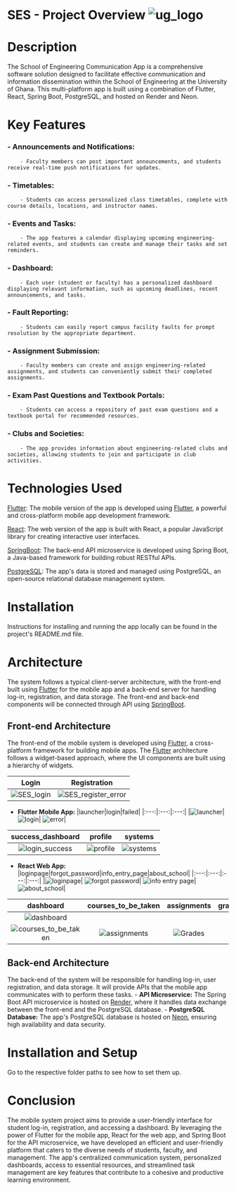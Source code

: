 # SES - Project Overview ![ug_logo](https://github.com/Serkhani/ses/assets/66341820/d1381c0c-11f2-462a-8bce-609c81cf6f29)

# Description
The School of Engineering Communication App is a comprehensive software solution designed to facilitate effective communication and information dissemination within the School of Engineering at the University of Ghana. This multi-platform app is built using a combination of Flutter, React, Spring Boot, PostgreSQL, and hosted on Render and Neon.

# Key Features
### - Announcements and Notifications: 
        - Faculty members can post important announcements, and students receive real-time push notifications for updates.
### - Timetables: 
        - Students can access personalized class timetables, complete with course details, locations, and instructor names.
### - Events and Tasks: 
        - The app features a calendar displaying upcoming engineering-related events, and students can create and manage their tasks and set reminders.
### - Dashboard: 
        - Each user (student or faculty) has a personalized dashboard displaying relevant information, such as upcoming deadlines, recent announcements, and tasks.
### - Fault Reporting: 
        - Students can easily report campus facility faults for prompt resolution by the appropriate department.
### - Assignment Submission: 
        - Faculty members can create and assign engineering-related assignments, and students can conveniently submit their completed assignments.
### - Exam Past Questions and Textbook Portals: 
        - Students can access a repository of past exam questions and a textbook portal for recommended resources.
### - Clubs and Societies: 
        - The app provides information about engineering-related clubs and societies, allowing students to join and participate in club activities.

# Technologies Used
[Flutter](https://flutter.dev): The mobile version of the app is developed using [Flutter](https://flutter.dev), a powerful and cross-platform mobile app development framework.

[React](https://react.dev/): The web version of the app is built with React, a popular JavaScript library for creating interactive user interfaces.

[SpringBoot](https://spring.io): The back-end API microservice is developed using Spring Boot, a Java-based framework for building robust RESTful APIs.

[PostgreSQL](https://www.postgresql.org/): The app's data is stored and managed using PostgreSQL, an open-source relational database management system.

# Installation
Instructions for installing and running the app locally can be found in the project's README.md file.

# Architecture
The system follows a typical client-server architecture, with the front-end built using [Flutter](https://flutter.dev) for the mobile app and a back-end server for handling log-in, registration, and data storage. The front-end and back-end components will be connected through API using [SpringBoot](https://spring.io).

## Front-end Architecture
The front-end of the mobile system is developed using [Flutter](https://flutter.dev), a cross-platform framework for building mobile apps. The [Flutter](https://flutter.dev) architecture follows a widget-based approach, where the UI components are built using a hierarchy of widgets.

|Login|Registration|
|:---:|:---:|
|![SES_login](https://github.com/Serkhani/ugmis/assets/66341820/226136b6-2207-4e81-a063-ea437a1b4cc7)| ![SES_register_error](https://github.com/Serkhani/ugmis/assets/66341820/b0694b41-c590-41d7-a44f-6622ccd697a8)|
- **Flutter Mobile App:** 
|launcher|login|failed|
|:---:|:---:|:---:|
|![launcher](https://github.com/Serkhani/ses/assets/66341820/e9216a80-82cf-4c4b-bffd-6c6c1e673426)| ![login](https://github.com/Serkhani/ses/assets/66341820/9fa51c3c-296c-4532-91c4-1c383bffa670)| ![error](https://github.com/Serkhani/ses/assets/66341820/67a0c71d-3a36-499b-84a9-d68791a56071)|

|success_dashboard|profile|systems|
|:---:|:---:|:---:|
|![login_success](https://github.com/Serkhani/ses/assets/66341820/f09a79e3-bbaf-4ae1-aa98-c0cacb8c1a39)| ![profile](https://github.com/Serkhani/ses/assets/66341820/70ba36d2-ac3c-4470-a48c-0fc30ccac302)| ![systems](https://github.com/Serkhani/ses/assets/66341820/f9f1dd4a-08e8-4542-866c-76913579fa7b)|

- **React Web App:**
|loginpage|forgot_password|info_entry_page|about_school|
|:---:|:---:|:---:|:---:|
|![loginpage](https://github.com/FaroukDev-tech/React_Student_Mgt_System/assets/66341820/722b610b-fc2b-4ddb-85ae-8e66a07d69bb)| ![forgot password](https://github.com/FaroukDev-tech/React_Student_Mgt_System/assets/66341820/5293fcbf-cb1b-47e6-8c74-5ea2bf7abfb7)| ![info entry page](https://github.com/FaroukDev-tech/React_Student_Mgt_System/assets/66341820/9951d075-313d-4252-ae76-56168539d89e)| ![about_school](https://github.com/FaroukDev-tech/React_Student_Mgt_System/assets/66341820/e4268b0c-a250-4fc1-b4a9-1159b1011fd2)|

|dashboard|courses_to_be_taken|assignments|grades|
|:---:|:---:|:---:|:---:|
|![dashboard](https://github.com/FaroukDev-tech/React_Student_Mgt_System/assets/66341820/d77a6049-f2c2-43a4-94bb-45b3d2ce1448)|
![courses_to_be_taken](https://github.com/FaroukDev-tech/React_Student_Mgt_System/assets/66341820/aa0fb3e4-9873-4d24-9a36-50bf56897c6f)|![assignments](https://github.com/FaroukDev-tech/React_Student_Mgt_System/assets/66341820/fd94b79b-46fc-43ad-bed2-000f5d6ab578)|![Grades](https://github.com/FaroukDev-tech/React_Student_Mgt_System/assets/66341820/69ab0165-3176-4344-a5c8-6085565092a7)|



## Back-end Architecture
The back-end of the system will be responsible for handling log-in, user registration, and data storage. It will provide APIs that the mobile app communicates with to perform these tasks.
    - **API Microservice:** The Spring Boot API microservice is hosted on [Render](https://render.com/), where it handles data exchange between the front-end and the PostgreSQL database.
    - **PostgreSQL Database:** The app's PostgreSQL database is hosted on [Neon](https://neon.tech), ensuring high availability and data security.

<!-- The back-end architecture includes the following components:

Authentication: Implement an authentication mechanism, such as JSON Web Tokens (JWT), to secure the log-in process and protect user data.

API Endpoints: Define API endpoints for log-in, user registration, and other necessary functionalities. These endpoints handle requests from the mobile app and interact with the database.

Database: Choose a suitable database system for storing student information. Popular options include MySQL, PostgreSQL, or Firebase Realtime Database. Design the database schema to store user credentials and any additional required information. -->

# Installation and Setup
 Go to the respective folder paths to see how to set them up.
# Conclusion
The mobile system project aims to provide a user-friendly interface for student log-in, registration, and accessing a dashboard. By leveraging the power of Flutter for the mobile app, React for the web app, and Spring Boot for the API microservice, we have developed an efficient and user-friendly platform that caters to the diverse needs of students, faculty, and management. The app's centralized communication system, personalized dashboards, access to essential resources, and streamlined task management are key features that contribute to a cohesive and productive learning environment.

<!-- flutter vid: https://github.com/Serkhani/ses/assets/66341820/ee140c87-cb0f-48a0-aaf1-446aed700f1f -->